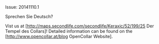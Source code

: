 Issue: 20141110.1

Sprechen Sie Deutsch?

Vist us at [http://maps.secondlife.com/secondlife/Keraxic/52/199/25 Der Tempel des Collars]! Detailed information can be found on the [http://www.opencollar.at/blog OpenCollar Website].
